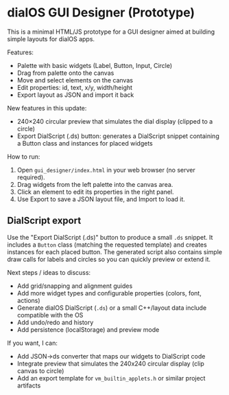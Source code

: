 # dialOS GUI Designer (Prototype)

This is a minimal HTML/JS prototype for a GUI designer aimed at building simple layouts for dialOS apps.

Features:
- Palette with basic widgets (Label, Button, Input, Circle)
- Drag from palette onto the canvas
- Move and select elements on the canvas
- Edit properties: id, text, x/y, width/height
- Export layout as JSON and import it back

New features in this update:
- 240×240 circular preview that simulates the dial display (clipped to a circle)
- Export DialScript (.ds) button: generates a DialScript snippet containing a Button class and instances for placed widgets

How to run:
1. Open `gui_designer/index.html` in your web browser (no server required).
2. Drag widgets from the left palette into the canvas area.
3. Click an element to edit its properties in the right panel.
4. Use Export to save a JSON layout file, and Import to load it.

DialScript export
-----------------
Use the "Export DialScript (.ds)" button to produce a small `.ds` snippet. It includes a `Button` class (matching the requested template) and creates instances for each placed button. The generated script also contains simple draw calls for labels and circles so you can quickly preview or extend it.

Next steps / ideas to discuss:
- Add grid/snapping and alignment guides
- Add more widget types and configurable properties (colors, font, actions)
- Generate dialOS DialScript (`.ds`) or a small C++/layout data include compatible with the OS
- Add undo/redo and history
- Add persistence (localStorage) and preview mode

If you want, I can:
- Add JSON->ds converter that maps our widgets to DialScript code
- Integrate preview that simulates the 240x240 circular display (clip canvas to circle)
- Add an export template for `vm_builtin_applets.h` or similar project artifacts
